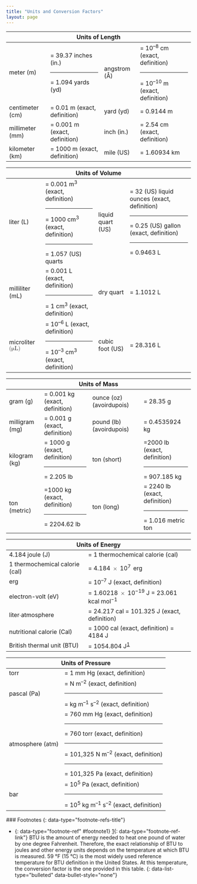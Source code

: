 ```yaml
---
title: "Units and Conversion Factors"
layout: page
---
```



<table summary="A table of four columns and four rows is titled &#x201C;Units of Length.&#x201D; The two columns on the left have conversions from Metric to the English system. 1 meter (m) is equal to 39.37 inches (I n.) and 1.094 yards (y d). 1 centimeter (c m) is equal to 0.01 meters (exact, definition). 1 millimeter (m m) is equal to 0.001 meters (exact, definition). 1 kilometer (k m) is equal to 1000 meters (exact, definition). The two columns on the right have conversions from English to the Metric system. 1 angstrom (capital A with a degree sign connected to the top) is equal to 10 to the negative eighth power centimeters (exact, definition) or 10 to the negative tenth power meters (exact, definition). 1 yard (y) is equal to 0.9144 meters. 1 inch (I n) is equal to 2.54 centimeters (exact, definition). 1 mile (U S) is equal to 1.60934 kilometers." class="span-all"><thead>
<tr valign="middle">
<th colspan="4">Units of Length</th>
</tr>
</thead><tbody>
<tr valign="middle">
<td data-valign="middle" data-align="left">meter (m)</td><td data-align="left">= 39.37 inches (in.)<hr data-type="newline" />= 1.094 yards (yd)</td><td data-valign="middle" data-align="left">angstrom (Å)</td><td data-valign="middle" data-align="left">= 10<sup>–8</sup> cm (exact, definition)<hr data-type="newline" />= 10<sup>–10</sup> m (exact, definition)</td>
</tr>
<tr valign="middle">
<td data-valign="middle" data-align="left">centimeter (cm)</td><td data-valign="middle" data-align="left">= 0.01 m (exact, definition)</td><td data-valign="middle" data-align="left">yard (yd)</td><td data-valign="middle" data-align="left">= 0.9144 m</td>
</tr>
<tr valign="middle">
<td data-align="left" data-valign="middle">millimeter (mm)</td><td data-valign="middle" data-align="left">= 0.001 m (exact, definition)</td><td data-valign="middle" data-align="left">inch (in.)</td><td data-valign="middle" data-align="left">= 2.54 cm (exact, definition)</td>
</tr>
<tr valign="middle">
<td data-valign="middle" data-align="left">kilometer (km)</td><td data-valign="middle" data-align="left">= 1000 m (exact, definition)</td><td data-valign="middle" data-align="left">mile (US)</td><td data-valign="middle" data-align="left">= 1.60934 km</td>
</tr>
</tbody></table>

<table summary="A table of four columns and three rows is titled &#x201C;Units of Volume.&#x201D; The two columns on the left have conversions from Metric to the English system. 1 liter (L) is equal to 0.001 meters cubed (exact, definition), 1000 centimeters cubed (exact, definition) and 1.057 (U S) quarts. 1 milliliter (ml) is equal to 0.001 liters (exact, definition) and 1 centimeter cubed (exact, definition). 1 microliter (fancy cursive m capital L) is equal to 10 to the negative sixth power liters (exact, definition) and 10 to the negative third power centimeters cubed (exact, definition). The two columns on the right have conversions from English to the Metric system. 1 liquid quart (U S) is equal to 32 (U S) liquid ounces (exact, definition), 0.25 (U S) gallons (exact, definition), and 0.9463 liters. 1 dry quart is equal to 1.1012 liters. 1 cubic foot (U S) is equal to 28.316 liters." class="span-all"><thead>
<tr valign="middle">
<th colspan="4" data-valign="middle">Units of Volume</th>
</tr>
</thead><tbody>
<tr valign="middle">
<td data-valign="middle" data-align="left">liter (L)</td><td data-valign="middle" data-align="left">= 0.001 m<sup>3</sup> (exact, definition)<hr data-type="newline" />= 1000 cm<sup>3</sup> (exact, definition)<hr data-type="newline" />= 1.057 (US) quarts</td><td data-valign="middle" data-align="left">liquid quart (US)</td><td data-valign="middle" data-align="left">= 32 (US) liquid ounces (exact, definition)<hr data-type="newline" />= 0.25 (US) gallon (exact, definition)<hr data-type="newline" />= 0.9463 L</td>
</tr>
<tr valign="middle">
<td data-valign="middle" data-align="left">milliliter (mL)</td><td data-valign="middle" data-align="left">= 0.001 L (exact, definition)<hr data-type="newline" />= 1 cm<sup>3</sup> (exact, definition)</td><td data-valign="middle" data-align="left">dry quart</td><td data-valign="middle" data-align="left">= 1.1012 L</td>
</tr>
<tr valign="middle">
<td data-valign="middle" data-align="left">microliter <math xmlns="http://www.w3.org/1998/Math/MathML"><mrow><mtext>(μL)</mtext></mrow></math></td><td data-valign="middle" data-align="left">= 10<sup>–6</sup> L (exact, definition)<hr data-type="newline" />= 10<sup>–3</sup> cm<sup>3</sup> (exact, definition)</td><td data-valign="middle" data-align="left">cubic foot (US)</td><td data-valign="middle" data-align="left">= 28.316 L</td>
</tr>
</tbody></table>

<table summary="A table of four columns and four rows is titled &#x201C;Units of Mass.&#x201D; The conversions for the two columns on the left are as follows: 1 gram (g) is equal to 0.001 kilograms (exact, definition). 1 milligram (m g) is equal to 0.001 grams (exact, definition). 1 kilogram (k g) is equal to 1000 grams (exact, definition) and 2.205 pounds. 1 ton (metric) is equal to 1000 kilograms (exact, definition) and 2204.62 pounds. The conversions for the two columns on the right are as follows: 1 ounce (o z) (avoirdupois) is equal to 28.35 grams. 1 pound (l b) (avoirdupois) is equal to 0.4535924 kilograms. 1 ton (short) is equal to 2000 pounds (exact, definition and 907.185 kilograms. 1 ton (long) is equal to 2240 pounds (exact, definition) and 1.016 metric tons." class="span-all"><thead>
<tr valign="middle">
<th colspan="4" data-valign="middle">Units of Mass</th>
</tr>
</thead><tbody>
<tr valign="middle">
<td data-valign="middle" data-align="left">gram (g)</td>
<td data-valign="middle" data-align="left">= 0.001 kg (exact, definition)</td>
<td data-valign="middle" data-align="left">ounce (oz) (avoirdupois)</td>
<td data-valign="middle" data-align="left">= 28.35 g</td>
</tr>
<tr valign="middle">
<td data-valign="middle" data-align="left">milligram (mg)</td>
<td data-valign="middle" data-align="left">= 0.001 g (exact, definition)</td>
<td data-valign="middle" data-align="left">pound (lb) (avoirdupois)</td>
<td data-valign="middle" data-align="left">= 0.4535924 kg</td>
</tr>
<tr valign="middle">
<td data-valign="middle" data-align="left">kilogram (kg)</td>
<td data-valign="middle" data-align="left">= 1000 g (exact, definition)<hr data-type="newline" />= 2.205 lb</td>
<td data-valign="middle" data-align="left">ton (short)</td>
<td data-valign="middle" data-align="left">=2000 lb (exact, definition)<hr data-type="newline" />= 907.185 kg</td>
</tr>
<tr valign="middle">
<td data-valign="middle" data-align="left">ton (metric)</td>
<td data-valign="middle" data-align="left">=1000 kg (exact, definition)<hr data-type="newline" />= 2204.62 lb</td>
<td data-valign="middle" data-align="left">ton (long)</td>
<td data-valign="middle" data-align="left">= 2240 lb (exact, definition)<hr data-type="newline" />= 1.016 metric ton</td>
</tr>
</tbody></table>

<table summary="A table of two columns and seven rows is titled &#x201C;Units of Energy.&#x201D; The conversions are as follows: 4.184 joules (J) are equal to 1 thermochemical calorie (cal). 1 thermochemical calorie (cal) is equal to 4.184 times 10 to the seventh power ergs. 1 erg is equal to 10 to the negative seventh power joules (exact, definition). 1 electron-volt (eV) is equal to 1.60218 times 10 to the negative nineteenth power joules and 23.061 k cal mol to the negative first power. 1 liter atmosphere is equal to 24.217 calories and 101.325 joules (exact, definition). 1 nutritional calorie (Cal, with a capital &#x201C;C&#x201D;) is equal to 1000 cal (exact, definition) and 4184 joules. 1 British thermal unit (B T U) is equal to 1054.804 joules. B T U is the amount of energy needed to heat one pound of water by one degree Fahrenheit. Therefore, the exact relationship of B T U to joules and other energy units depends on the temperature at which B T U is measured. 59 degrees Fahrenheit (15 degrees Celsius) is the most widely used reference temperature for B T U definition in the United States. At this temperature, the conversion factor is the one provided in this table." class="span-all"><thead>
<tr valign="middle">
<th colspan="2">Units of Energy</th>
</tr>
</thead><tbody>
<tr valign="middle">
<td data-align="left">4.184 joule (J)</td>
<td data-align="left">= 1 thermochemical calorie (cal)</td>
</tr>
<tr valign="middle">
<td data-align="left">1 thermochemical calorie (cal)</td>
<td data-align="left">= 4.184 <math xmlns="http://www.w3.org/1998/Math/MathML"><mo>×</mo></math> 10<sup>7 </sup> erg</td>
</tr>
<tr valign="middle">
<td data-align="left">erg</td>
<td data-align="left">= 10<sup>–7</sup> J (exact, definition)</td>
</tr>
<tr valign="middle">
<td data-align="left">electron-volt (eV)</td>
<td data-align="left">= 1.60218 <math xmlns="http://www.w3.org/1998/Math/MathML"><mo>×</mo></math> 10<sup>−19</sup> J = 23.061 kcal mol<sup>−1</sup></td>
</tr>
<tr valign="middle">
<td data-align="left">liter∙atmosphere</td>
<td data-align="left">= 24.217 cal = 101.325 J (exact, definition)</td>
</tr>
<tr valign="middle">
<td data-align="left">nutritional calorie (Cal)</td>
<td data-align="left">= 1000 cal (exact, definition) = 4184 J</td>
</tr>
<tr valign="middle">
<td data-align="left">British thermal unit (BTU)</td>
<td data-align="left">= 1054.804 J<sup data-type="footnote-number" id="footnote-ref1"><a data-type="footnote-link" href="#footnote1">1</a></sup></td>
</tr>
</tbody></table>

<table summary="A table of two columns and four rows is titled &#x201C;Units of Pressure.&#x201D; The conversions are as follows: 1 torr is equal to 1 millimeter H g (exact, definition). 1 pascal (P a) is equal to N meters to the negative second power (exact, definition) and 1 kilogram m to the negative first power s to the negative second power (exact, definition). 1 atmosphere (a t m) is equal to 760 m m H g (exact, definition), 760 torr (exact, definition), 101,321 N m to the negative second power (exact, definition), and 101,325 P a (exact, definition). 1 bar is equal to 10 to the fifth power P a (exact, definition), and ten to the fifth power k g m to the negative first power s to the negative second power (exact, definition)." class="span-all"><thead>
<tr valign="middle">
<th colspan="2" data-valign="middle">Units of Pressure</th>
</tr>
</thead><tbody>
<tr valign="middle">
<td data-valign="middle" data-align="left">torr</td>
<td data-valign="middle" data-align="left">= 1 mm Hg (exact, definition)</td>
</tr>
<tr valign="middle">
<td data-valign="middle" data-align="left">pascal (Pa)</td>
<td data-valign="middle" data-align="left">= N m<sup>–2</sup> (exact, definition)<hr data-type="newline" />= kg m<sup>–1</sup> s<sup>–2</sup> (exact, definition)</td>
</tr>
<tr valign="middle">
<td data-valign="middle" data-align="left">atmosphere (atm)</td>
<td data-valign="middle" data-align="left">= 760 mm Hg (exact, definition)<hr data-type="newline" />= 760 torr (exact, definition)<hr data-type="newline" />= 101,325 N m<sup>–2</sup> (exact, definition)<hr data-type="newline" />= 101,325 Pa (exact, definition)</td>
</tr>
<tr valign="middle">
<td data-valign="middle" data-align="left">bar</td>
<td data-valign="middle" data-align="left">= 10<sup>5</sup> Pa (exact, definition)<hr data-type="newline" />= 10<sup>5</sup> kg m<sup>–1</sup> s<sup>–2</sup> (exact, definition)</td>
</tr>
</tbody></table>

<div data-type="footnote-refs" markdown="1">
### Footnotes
{: data-type="footnote-refs-title"}

* {: data-type="footnote-ref" #footnote1} [1](#footnote-ref1){: data-type="footnote-ref-link"} <span data-type="footnote-ref-content">BTU is the amount of energy needed to heat one pound of water by one degree Fahrenheit. Therefore, the exact relationship of BTU to joules and other energy units depends on the temperature at which BTU is measured. 59 °F (15 °C) is the most widely used reference temperature for BTU definition in the United States. At this temperature, the conversion factor is the one provided in this table.</span>
{: data-list-type="bulleted" data-bullet-style="none"}

</div>


